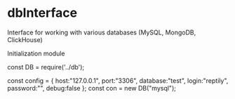 # dbInterface
Interface for working with various databases (MySQL, MongoDB, ClickHouse)

Initialization module

const DB = require('../db');

const config = {
        host:"127.0.0.1",
        port:"3306",
        database:"test",
        login:"reptily",
        password:"",
        debug:false
        };
const con = new DB("mysql");
